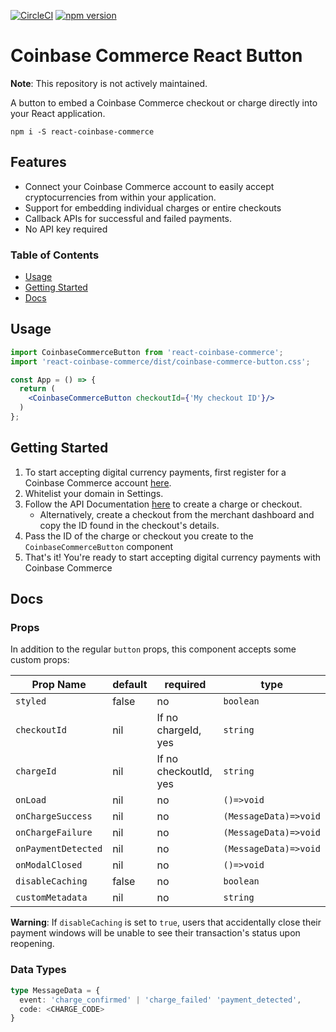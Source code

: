 [![CircleCI](https://circleci.com/gh/coinbase/react-coinbase-commerce/tree/master.svg?style=svg)](https://circleci.com/gh/coinbase/react-coinbase-commerce/tree/master)
[![npm version](https://badge.fury.io/js/react-coinbase-commerce.svg)](https://badge.fury.io/js/react-coinbase-commerce)


# Coinbase Commerce React Button 
**Note**: This repository is not actively maintained.

A button to embed a Coinbase Commerce checkout or charge directly into your React application.

```
npm i -S react-coinbase-commerce 
```

## Features
- Connect your Coinbase Commerce account to easily accept cryptocurrencies from within your application.
- Support for embedding individual charges or entire checkouts
- Callback APIs for successful and failed payments.
- No API key required

### Table of Contents
- [Usage](#usage)
- [Getting Started](#getting-started)
- [Docs](#docs)

## Usage
```jsx
import CoinbaseCommerceButton from 'react-coinbase-commerce';
import 'react-coinbase-commerce/dist/coinbase-commerce-button.css';

const App = () => {
  return (
    <CoinbaseCommerceButton checkoutId={'My checkout ID'}/>
  )
};
```

## Getting Started
1. To start accepting digital currency payments, first register for a Coinbase Commerce
account [here](https://commerce.coinbase.com).
1. Whitelist your domain in Settings.
1. Follow the API Documentation [here](https://commerce.coinbase.com/docs/api/) to create a charge or checkout.
    - Alternatively, create a checkout from the merchant dashboard and copy the ID found in the checkout's details. 
1. Pass the ID of the charge or checkout you create to the `CoinbaseCommerceButton` component
1. That's it! You're ready to start accepting digital currency payments with Coinbase Commerce

## Docs

### Props
In addition to the regular `button` props, this component accepts some custom props:

| Prop Name       | default | required              | type                  |
|-----------------|---------|-----------------------|-----------------------|
| `styled`        | false   | no                    | ``boolean``               |
| `checkoutId`      | nil     | If no chargeId, yes   | ``string``                |
| `chargeId`        | nil     | If no checkoutId, yes | ``string``                |
| `onLoad`          | nil     | no                    | `()=>void`            |
| `onChargeSuccess` | nil     | no                    | `(MessageData)=>void` |
| `onChargeFailure` | nil     | no                    | `(MessageData)=>void` |
| `onPaymentDetected` | nil     | no                    | `(MessageData)=>void` |
| `onModalClosed`   | nil     | no                    | `()=>void`            |
| `disableCaching`   | false     | no                    | `boolean`            |
| `customMetadata`   | nil     | no                    | `string`              |

**Warning**: If `disableCaching` is set to `true`, users that accidentally close their payment windows will be unable to see their transaction's status upon reopening. 

### Data Types
```typescript
type MessageData = {
  event: 'charge_confirmed' | 'charge_failed' 'payment_detected',
  code: <CHARGE_CODE>
}
```
